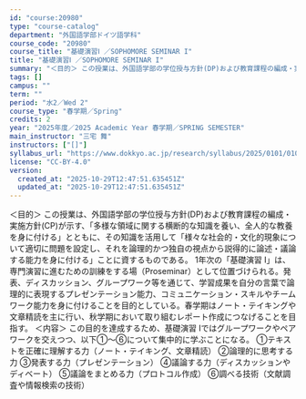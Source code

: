 ```yaml
---
id: "course:20980"
type: "course-catalog"
department: "外国語学部ドイツ語学科"
course_code: "20980"
course_title: "基礎演習Ⅰ ／SOPHOMORE SEMINAR I"
title: "基礎演習Ⅰ ／SOPHOMORE SEMINAR I"
summary: "＜目的＞ この授業は、外国語学部の学位授与方針(DP)および教育課程の編成・実施方針(CP)が示す、「多様な領域に関する横断的な知識を養い、全人的な教養を身に付ける」とともに、その知識を活用して「様々な社会的・文化的現象について適切に問題を…"
tags: []
campus: ""
term: ""
period: "水2／Wed 2"
course_type: "春学期／Spring"
credits: 2
year: "2025年度／2025 Academic Year 春学期／SPRING SEMESTER"
main_instructor: "三宅 舞"
instructors: ["[]"]
syllabus_url: "https://www.dokkyo.ac.jp/research/syllabus/2025/0101/0101_20980_ja_JP.html"
license: "CC-BY-4.0"
version:
  created_at: "2025-10-29T12:47:51.635451Z"
  updated_at: "2025-10-29T12:47:51.635451Z"
---
```

＜目的＞ この授業は、外国語学部の学位授与方針(DP)および教育課程の編成・実施方針(CP)が示す、「多様な領域に関する横断的な知識を養い、全人的な教養を身に付ける」とともに、その知識を活用して「様々な社会的・文化的現象について適切に問題を設定し、それを論理的かつ独自の視点から説得的に論述・議論する能力を身に付ける」ことに資するものである。 1年次の「基礎演習 I」は、専門演習に進むための訓練をする場（Proseminar）として位置づけられる。発表、ディスカッション、グループワーク等を通じて、学習成果を自分の言葉で論理的に表現するプレゼンテーション能力、コミュニケーション・スキルやチームワーク能力を身に付けることを目的としている。春学期はノート・テイキングや文章精読を主に行い、秋学期において取り組むレポート作成につなげることを目指す。 ＜内容＞ この目的を達成するため、基礎演習 Iではグループワークやペアワークを交えつつ、以下①～⑥について集中的に学ぶことになる。 ①テキストを正確に理解する力（ノート・テイキング、文章精読） ②論理的に思考する力 ③発表する力（プレゼンテーション） ④議論する力（ディスカッションやディベート） ⑤議論をまとめる力（プロトコル作成） ⑥調べる技術（文献調査や情報検索の技術）

